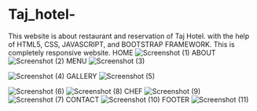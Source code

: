 # Taj_hotel-
This website is about restaurant and reservation of Taj Hotel.  with  the help of HTML5, CSS, JAVASCRIPT,  and BOOTSTRAP FRAMEWORK. This is completely responsive website. 
HOME
![Screenshot (1)](https://user-images.githubusercontent.com/103986939/166091814-ab103fc3-7759-4a06-81c6-5320fc579663.png)
ABOUT
![Screenshot (2)](https://user-images.githubusercontent.com/103986939/166091830-d30553bb-0937-4d0e-bf54-0d45259226ea.png)
MENU
![Screenshot (3)](https://user-images.githubusercontent.com/103986939/166091831-55f96616-ba0a-4c55-95db-a69cc9fb806a.png)

![Screenshot (4)](https://user-images.githubusercontent.com/103986939/166091833-3b68115d-bf53-4b4b-98f5-c3d06e44f344.png)
GALLERY
![Screenshot (5)](https://user-images.githubusercontent.com/103986939/166091835-d85d0f78-437b-4ad8-8936-9a3bcc694151.png)

![Screenshot (6)](https://user-images.githubusercontent.com/103986939/166091837-79038d64-f965-4d1e-84c1-6bf53844f18d.png)
![Screenshot (8)](https://user-images.githubusercontent.com/103986939/166091840-6bcd6886-995b-4a8f-9bed-07e420cf08de.png)
CHEF
![Screenshot (9)](https://user-images.githubusercontent.com/103986939/166091843-f8a4f593-5741-4ad3-b8f9-0df570bad7fc.png)
![Screenshot (7)](https://user-images.githubusercontent.com/103986939/166091844-2b376395-bf93-4da2-abf1-02715dd3b901.png)
CONTACT
![Screenshot (10)](https://user-images.githubusercontent.com/103986939/166091846-90da398b-0c90-4be3-88c2-e670fed2cf9a.png)
FOOTER
![Screenshot (11)](https://user-images.githubusercontent.com/103986939/166091847-4d293afa-f3e0-46e6-aea5-89a17cbbca5f.png)
